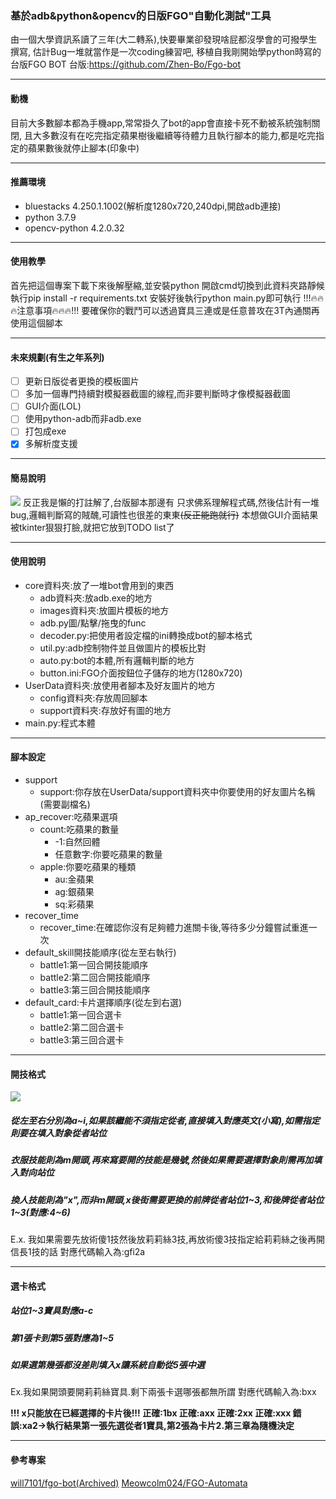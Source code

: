 ### 基於adb&python&opencv的日版FGO"自動化測試"工具
由一個大學資訊系讀了三年(大二轉系),快要畢業卻發現啥屁都沒學會的可撥學生撰寫,
估計Bug一堆就當作是一次coding練習吧,
移植自我剛開始學python時寫的台版FGO BOT
台版:https://github.com/Zhen-Bo/Fgo-bot

------------


#### 動機
目前大多數腳本都為手機app,常常掛久了bot的app會直接卡死不動被系統強制關閉,
且大多數沒有在吃完指定蘋果樹後繼續等待體力且執行腳本的能力,都是吃完指定的蘋果數後就停止腳本(印象中)

------------


#### 推薦環境
- bluestacks 4.250.1.1002(解析度1280x720,240dpi,開啟adb連接)
- python 3.7.9
- opencv-python 4.2.0.32

------------
#### 使用教學
首先把這個專案下載下來後解壓縮,並安裝python
開啟cmd切換到此資料夾路靜候執行pip install -r requirements.txt
安裝好後執行python main.py即可執行
!!!:fire::fire::fire:注意事項:fire::fire::fire:!!!
要確保你的戰鬥可以透過寶具三連或是任意普攻在3T內通關再使用這個腳本

------------

#### 未來規劃(有生之年系列)
- [ ] 更新日版從者更換的模板圖片
- [ ] 多加一個專門持續對模擬器截圖的線程,而非要判斷時才像模擬器截圖
- [ ] GUI介面(LOL)
- [ ] 使用python-adb而非adb.exe
- [ ] 打包成exe
- [x] 多解析度支援

------------


#### 簡易說明
![](https://cdn.discordapp.com/attachments/702882288182099988/796951229238345728/-53_-_AlanWang_-_.JPG)
反正我是懶的打註解了,台版腳本那邊有
只求佛系理解程式碼,然後估計有一堆bug,邏輯判斷寫的賊醜,可讀性也很差的東東~~(反正能跑就行)~~
本想做GUI介面結果被tkinter狠狠打臉,就把它放到TODO list了

------------


#### 使用說明
+ core資料夾:放了一堆bot會用到的東西
    + adb資料夾:放adb.exe的地方
	+ images資料夾:放圖片模板的地方
    + adb.py圖/點擊/拖曳的func
    + decoder.py:把使用者設定檔的ini轉換成bot的腳本格式
    + util.py:adb控制物件並且做圖片的模板比對
    + auto.py:bot的本體,所有邏輯判斷的地方
    + button.ini:FGO介面按鈕位子儲存的地方(1280x720)
+ UserData資料夾:放使用者腳本及好友圖片的地方
	+ config資料夾:存放周回腳本
	+ support資料夾:存放好有圖的地方
+ main.py:程式本體

------------


#### 腳本設定
+ support
	+ support:你存放在UserData/support資料夾中你要使用的好友圖片名稱(需要副檔名)
+ ap_recover:吃蘋果選項
	+ count:吃蘋果的數量
		+ -1:自然回體
		+ 任意數字:你要吃蘋果的數量
	+ apple:你要吃蘋果的種類
		+ au:金蘋果
		+ ag:銀蘋果
		+ sq:彩蘋果
+ recover_time
	+ recover_time:在確認你沒有足夠體力進關卡後,等待多少分鐘嘗試重進一次
+ default_skill開技能順序(從左至右執行)
	+ battle1:第一回合開技能順序
	+ battle2:第二回合開技能順序
	+ battle3:第三回合開技能順序
+ default_card:卡片選擇順序(從左到右選)
	+ battle1:第一回合選卡
	+ battle2:第二回合選卡
	+ battle3:第三回合選卡

------------


#### 開技格式
![](https://cdn.discordapp.com/attachments/702882288182099988/796963836585967656/unknown.png)
##### 從左至右分別為a~i,如果該繼能不須指定從者,直接填入對應英文(小寫),如需指定則要在填入對象從者站位
##### 衣服技能則為m開頭,再來寫要開的技能是幾號,然後如果需要選擇對象則需再加填入對向站位
##### 換人技能則為"x",而非m開頭,x後街需要更換的前牌從者站位1~3,和後牌從者站位1~3(對應:4~6)
E.x.
我如果需要先放術傻1技然後放莉莉絲3技,再放術傻3技指定給莉莉絲之後再開信長1技的話
對應代碼輸入為:gfi2a

------------


#### 選卡格式
##### 站位1~3寶具對應a-c
##### 第1張卡到第5張對應為1~5
##### 如果選第幾張都沒差則填入x讓系統自動從5張中選
Ex.我如果開頭要開莉莉絲寶具.剩下兩張卡選哪張都無所謂
對應代碼輸入為:bxx

**!!! x只能放在已經選擇的卡片後!!!
正確:1bx
正確:axx
正確:2xx
正確:xxx
錯誤:xa2->執行結果第一張先選從者1寶具,第2張為卡片2.第三章為隨機決定**

------------
#### 參考專案
[will7101/fgo-bot(Archived)](https://github.com/will7101/fgo-bot)
[Meowcolm024/FGO-Automata](https://github.com/Meowcolm024/FGO-Automata)